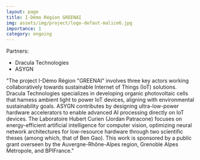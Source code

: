 ```yaml
---
layout: page
title: I-Démo Région GREENAI
img: assets/img/project/logo-defaut-malice6.jpg
importance: 1
category: ongoing
---
```


Partners:

- Dracula Technologies 
- ASYGN

"The project I-Démo Région "GREENAI" involves three key actors working collaboratively towards
sustainable Internet of Things (IoT) solutions. Dracula Technologies specializes in developing organic
photovoltaic cells that harness ambient light to power IoT devices, aligning with environmental sustainability
goals. ASYGN contributes by designing ultra-low-power hardware accelerators to enable advanced
AI processing directly on IoT devices. The Laboratoire Hubert Curien (Jordan Patracone) focuses on
energy-efficient artificial intelligence for computer vision, optimizing neural network architectures for
low-resource hardware through two scientific theses (among which, that of Ben Gao). This work is
sponsored by a public grant overseen by the Auvergne-Rhône-Alpes region, Grenoble Alpes Métropole,
and BPIFrance."
